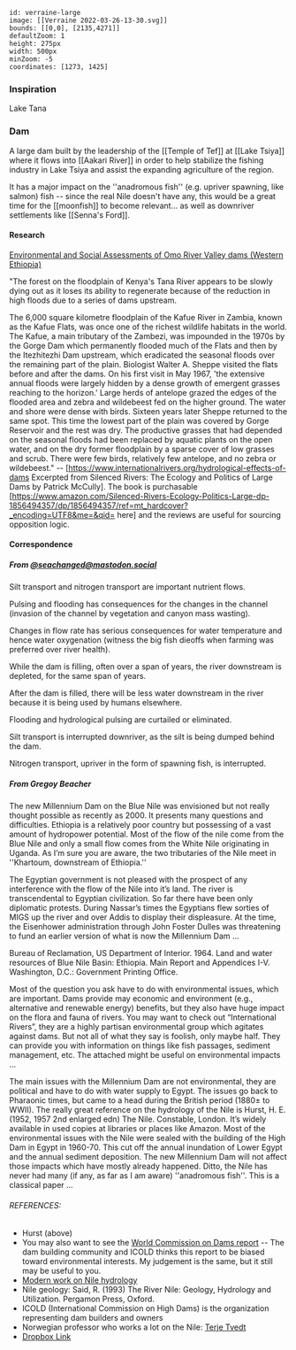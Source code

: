 

```leaflet
id: verraine-large
image: [[Verraine 2022-03-26-13-30.svg]]
bounds: [[0,0], [2135,4271]]
defaultZoom: 1
height: 275px
width: 500px
minZoom: -5
coordinates: [1273, 1425]
```

### Inspiration

Lake Tana

### Dam

A large dam built by the leadership of the [[Temple of Tef]] at [[Lake Tsiya]] where it flows into [[Aakari River]] in order to help stabilize the fishing industry in Lake Tsiya and assist the expanding agriculture of the region. 

It has a major impact on the ''anadromous fish'' (e.g. upriver spawning, like salmon) fish -- since the real Nile doesn't have any, this would be a great time for the [[moonfish]] to become relevant... as well as downriver settlements like [[Senna's Ford]].  

#### Research

<a href="https://www.afdb.org/fileadmin/uploads/afdb/Documents/Environmental-and-Social-Assessments/Ethiopia-GIBE%20III%20Hydroelectric%20Project-Summary%20ESMP.pdf">Environmental and Social Assessments of Omo River Valley dams (Western Ethiopia)</a>

"The forest on the floodplain of Kenya's Tana River appears to be slowly dying out as it loses its ability to regenerate because of the reduction in high floods due to a series of dams upstream. 

The 6,000 square kilometre floodplain of the Kafue River in Zambia, known as the Kafue Flats, was once one of the richest wildlife habitats in the world. The Kafue, a main tributary of the Zambezi, was impounded in the 1970s by the Gorge Dam which permanently flooded much of the Flats and then by the Itezhitezhi Dam upstream, which eradicated the seasonal floods over the remaining part of the plain. Biologist Walter A. Sheppe visited the flats before and after the dams. On his first visit in May 1967, 'the extensive annual floods were largely hidden by a dense growth of emergent grasses reaching to the horizon.' Large herds of antelope grazed the edges of the flooded area and zebra and wildebeest fed on the higher ground. The water and shore were dense with birds. Sixteen years later Sheppe returned to the same spot. This time the lowest part of the plain was covered by Gorge Reservoir and the rest was dry. The productive grasses that had depended on the seasonal floods had been replaced by aquatic plants on the open water, and on the dry former floodplain by a sparse cover of low grasses and scrub. There were few birds, relatively few antelope, and no zebra or wildebeest." -- [https://www.internationalrivers.org/hydrological-effects-of-dams Excerpted from Silenced Rivers: The Ecology and Politics of Large Dams by Patrick McCully]. The book is purchasable [https://www.amazon.com/Silenced-Rivers-Ecology-Politics-Large-dp-1856494357/dp/1856494357/ref=mt_hardcover?_encoding=UTF8&me=&qid= here] and the reviews are useful for sourcing opposition logic.

#### Correspondence 

##### From <a href="https://mastodon.social/@seachanged">@seachanged@mastodon.social</a>

Silt transport and nitrogen transport are important nutrient flows.

Pulsing and flooding has consequences for the changes in the channel (invasion of the channel by vegetation and canyon mass wasting).

Changes in flow rate has serious consequences for water temperature and hence water oxygenation (witness the big fish dieoffs when farming was preferred over river health).

While the dam is filling, often over a span of years, the river downstream is depleted, for the same span of years.

After the dam is filled, there will be less water downstream in the river because it is being used by humans elsewhere.

Flooding and hydrological pulsing are curtailed or eliminated. 

Silt transport is interrupted downriver, as the silt is being dumped behind the dam. 

Nitrogen transport, upriver in the form of spawning fish, is interrupted.

##### From Gregoy Beacher 

The new Millennium Dam on the Blue Nile was envisioned but not really thought possible as recently as 2000. It presents many questions and difficulties. Ethiopia is a relatively poor country but possessing of a vast amount of hydropower potential. Most of the flow of the nile come from the Blue Nile and only a small flow comes from the White Nile originating in Uganda. As I’m sure you are aware, the two tributaries of the Nile meet in ''Khartoum, downstream of Ethiopia.''

The Egyptian government is not pleased with the prospect of any interference with the flow of the Nile into it’s land. The river is transcendental to Egyptian civilization. So far there have been only diplomatic protests. During Nassar’s times the Egyptians flew sorties of MIGS up the river and over Addis to display their displeasure. At the time, the Eisenhower administration through John Foster Dulles was threatening to fund an earlier version of what is now the Millennium Dam ...

Bureau of Reclamation, US Department of Interior. 1964. Land and water resources of Blue Nile Basin: Ethiopia. Main Report and Appendices I-V. Washington, D.C.: Government Printing Office.

Most of the question you ask have to do with environmental issues, which are important. Dams provide may economic and environment (e.g., alternative and renewable energy) benefits, but they also have huge impact on the flora and fauna of rivers. You may want to check out “International Rivers”, they are a highly partisan environmental group which agitates against dams. But not all of what they say is foolish, only maybe half. They can provide you with information on things like fish passages, sediment management, etc. The attached might be useful on environmental impacts ...

The main issues with the Millennium Dam are not environmental, they are political and have to do with water supply to Egypt. The issues go back to Pharaonic times, but came to a head during the British period (1880± to WWII). The really great reference on the hydrology of the Nile is Hurst, H. E. (1952, 1957 2nd enlarged edn) The Nile. Constable, London. It’s widely available in used copies at libraries or places like Amazon. Most of the environmental issues with the Nile were sealed with the building of the High Dam in Egypt in 1960-70. This cut off the annual inundation of Lower Egypt and the annual sediment deposition. The new Millennium Dam will not affect those impacts which have mostly already happened. Ditto, the Nile has never had many (if any, as far as I am aware) ''anadromous fish''. This is a classical paper …

###### REFERENCES:

- Hurst (above)
- You may also want to see the <a href="https://www.internationalrivers.org/resources/dams-and-development-a-new-framework-for-decision-making-3939"> World Commission on Dams report</a> -- The dam building community and ICOLD thinks this report to be biased toward environmental interests. My judgement is the same, but it still may be useful to you.
- <a href="http://www.hydrosciences.fr/sierem/produits/biblio/hydrology%20of%20the%20Nile.pdf">Modern work on Nile hydrology</a>
- Nile geology: Said, R. (1993) The River Nile: Geology, Hydrology and Utilization. Pergamon Press, Oxford.
- ICOLD (International Commission on High Dams) is the organization representing dam builders and owners
- Norwegian professor who works a lot on the Nile: <a href="https://terjetvedt.w.uib.no/books/"> Terje Tvedt</a>
- <a href="https://www.dropbox.com/s/tmgdqfh3fxjbx3i/The-River-Nile-in-the-Post-Colonial-Age-Conflict-and-Cooperation-in-the-Nile-Basin-Countries.pdf?dl=0"> Dropbox Link</a>
